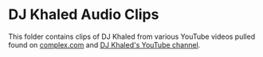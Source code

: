 # DJ Khaled Audio Clips
This folder contains clips of DJ Khaled from various YouTube videos pulled found on [complex.com] and [DJ Khaled's YouTube channel][yt].

[complex.com]: http://www.complex.com/music/2016/07/best-dj-khaled-songs/all-i-do-is-win
[yt]: https://www.youtube.com/user/DJKhaledVEVO
